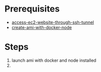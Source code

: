 # Prerequisites
* [access-ec2-website-through-ssh-tunnel](access-ec2-website-through-ssh-tunnel.md)
* [create-ami-with-docker-node](create-ami-with-docker-node.md)
# Steps




1. launch ami with docker and node installed
2. 
